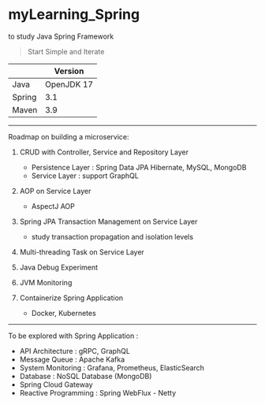 # myLearning_Spring
to study Java Spring Framework
> Start Simple and Iterate

|  | Version |
| ----------- | ----------- |
| Java | OpenJDK 17 |
| Spring | 3.1 |
| Maven | 3.9 |
---
Roadmap on building a microservice: 
1. CRUD with Controller, Service and Repository Layer
    - Persistence Layer : Spring Data JPA Hibernate, MySQL, MongoDB
    - Service Layer : support GraphQL


2. AOP on Service Layer
   - AspectJ AOP


3. Spring JPA Transaction Management on Service Layer
   - study transaction propagation and isolation levels


4. Multi-threading Task on Service Layer


5. Java Debug Experiment


6. JVM Monitoring


7. Containerize Spring Application
    - Docker, Kubernetes
---
 To be explored with Spring Application :
 - API Architecture : gRPC, GraphQL
 - Message Queue : Apache Kafka
 - System Monitoring : Grafana, Prometheus, ElasticSearch
 - Database : NoSQL Database (MongoDB)
 - Spring Cloud Gateway
 - Reactive Programming : Spring WebFlux - Netty
